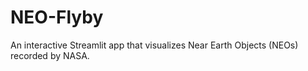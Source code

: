# NEO-Flyby
An interactive Streamlit app that visualizes Near Earth Objects (NEOs) recorded by NASA.
